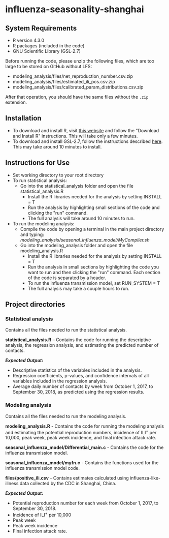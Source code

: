 # influenza-seasonality-shanghai
## System Requirements
- R version 4.3.0
- R packages (included in the code)
- GNU Scientific Library (GSL-2.7)

Before running the code, please unzip the following files, which are too large to be stored on GitHub without LFS:

- modeling_analysis/files/net_reproduction_number.csv.zip
- modeling_analysis/files/estimated_ili_pos.csv.zip
- modeling_analysis/files/calibrated_param_distributions.csv.zip

After that operation, you should have the same files without the `.zip` extension.

## Installation 
- To download and install R, visit [this website](https://cran.r-project.org/) and follow the "Download and Install R" instructions. This will take only a few minutes. 
- To download and install GSL-2.7, follow the instructions described [here](https://www.gnu.org/software/gsl/). This may take around 10 minutes to install. 

## Instructions for Use
- Set working directory to your root directory
- To run statistical analysis:
  - Go into the statistical_analysis folder and open the file statistical_analysis.R 
    - Install the R libraries needed for the analysis by setting INSTALL = T 
    - Run the analysis by highlighting small sections of the code and clicking the "run" command. 
    - The full analysis will take around 10 minutes to run. 
- To run the modeling analysis:
  - Compile the code by opening a terminal in the main project directory and typing: *modeling_analysis/seasonal_influenza_model/MyCompiler.sh*
  - Go into the modeling_analysis folder and open the file modeling_analysis.R
    - Install the R libraries needed for the analysis by setting INSTALL = T 
    - Run the analysis in small sections by highlighting the code you want to run and then clicking the "run" command. Each section of the code is separated by a header.
    - To run the influenza transmission model, set RUN_SYSTEM = T
    - The full analysis may take a couple hours to run. 

## Project directories
### Statistical analysis
Contains all the files needed to run the statistical analysis. 

**statistical_analysis.R** – Contains the code for running the descriptive analysis, the regression analysis, and estimating the predicted number of contacts. 

***Expected Output:***
- Descriptive statistics of the variables included in the analysis.  
- Regression coefficients, p-values, and confidence intervals of all variables included in the regression analysis.
- Average daily number of contacts by week from October 1, 2017, to September 30, 2018, as predicted using the regression results. 

### Modeling analysis
Contains all the files needed to run the modeling analysis. 

**modeling_analysis.R** - Contains the code for running the modeling analysis and estimating the potential reproduction numbers, incidence of ILI<sup>+</sup> per 10,000, peak week, peak week incidence, and final infection attack rate.

**seasonal_influenza_model/Differential_main.c** - Contains the code for the influenza transmission model. 

**seasonal_influenza_model/myfn.c** - Contains the functions used for the influenza transmission model code.

**files/positive_ili.csv** - Contains estimates calculated using influenza-like-illness data collected by the CDC in Shanghai, China. 

***Expected Output:***
- Potential reproduction number for each week from October 1, 2017, to September 30, 2018.
- Incidence of ILI<sup>+</sup> per 10,000 
- Peak week 
- Peak week incidence
- Final infection attack rate.

